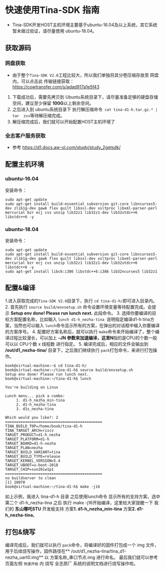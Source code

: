# 快速使用Tina-SDK 指南
* Tina-SDK开发HOST主机环境主要基于ubuntu-16.04及以上系统，其它系统暂未做过验证，请尽量使用 ubuntu-18.04。

## 获取源码
### 网盘获取
* 由于整个`Tina-SDK V2.0`工程比较大，所以我们单独将其分卷压缩存放至 网盘内，可以点击此 传输链接获取：https://cowtransfer.com/s/adad917a1e5f43 
1. 下载成功后，需要先拷贝到 Ubuntu系统目录下，请尽量准备足够的硬盘存储空间，建议至少保留 **100G**以上剩余空间。
2. 之后进入到 ubuntu系统目录下 执行解压缩命令` cat tina-d1-h.tar.gz.* | tar  zvx`等待解压缩完成。
3. 解压缩完成后，我们就可以开始配置HOST主机环境了
### 全志客户服务获取
* 参考 https://d1.docs.aw-ol.com/study/study_2getsdk/

## 配置主机环境
### ubuntu-16.04
安装命令：    
```shell
sudo apt-get update
sudo apt-get install build-essential subversion git-core libncurses5-dev zlib1g-dev gawk flex quilt libssl-dev xsltproc libxml-parser-perl mercurial bzr ecj cvs unzip lib32z1 lib32z1-dev lib32stdc++6 libstdc++6 -y
```
### ubuntu-18.04
安装命令：    
```shell
sudo apt-get update
sudo apt-get install build-essential subversion git-core libncurses5-dev zlib1g-dev gawk flex quilt libssl-dev xsltproc libxml-parser-perl mercurial bzr ecj cvs unzip lib32z1 lib32z1-dev lib32stdc++6 libstdc++6 -y
sudo apt-get install libc6:i386 libstdc++6:i386 lib32ncurses5 lib32z1
```
## 配置&编译
1.进入获取完成的`Tina-SDK V2.0`目录下，执行 `cd tina-d1-h/`即可进入目录内。
2. 首先执行 `source build/envsetup.sh` 命令设置环境变量等待配置完成。会提示 **Setup env done! Please run lunch next.** 此段命令。
3. 选择你要编译的目标方案配置名称，比如输入 `lunch d1-h_nezha-tina `说明指定编译d1-h tina方案，当然也可以输入 `lunch`命令显示所有的方案，在弹出的对话框中输入你要编译的方案序号。
4. 配置好方案名称后，就可以执行 `make`命令来开始编译了，整个编译过程比较漫长，可以加上 **-JN **参数来加速编译，这里**N**指的是CPU的个数一般可以以 CPU个数 x 线程数 进行指定。
5. 编译完成后，相应的文件会输出到 **/out/d1_nezha-tina/** 目录下，之后我们继续执行 `pack`打包命令，来进行打包操作。
```shell
book@virtual-machine:~$ cd tina-d1-h/
book@virtual-machine:~/tina-d1-h$ source build/envsetup.sh
Setup env done! Please run lunch next.
book@virtual-machine:~/tina-d1-h$ lunch

You're building on Linux

Lunch menu... pick a combo:
     1. d1-h_nezha_min-tina
     2. d1-h_nezha-tina
     3. d1s_nezha-tina

Which would you like?: 2
============================================
TINA_BUILD_TOP=/home/book/tina-d1-h
TINA_TARGET_ARCH=riscv
TARGET_PRODUCT=d1-h_nezha
TARGET_PLATFORM=d1-h
TARGET_BOARD=d1-h-nezha
TARGET_PLAN=nezha
TARGET_BUILD_VARIANT=tina
TARGET_BUILD_TYPE=release
TARGET_KERNEL_VERSION=5.4
TARGET_UBOOT=u-boot-2018
TARGET_CHIP=sun20iw1p1
============================================
no buildserver to clean
[1] 20070
book@virtual-machine:~/tina-d1-h$ make -j16

```
如上示例，我进入 tina-d1-h 目录 之后使用lunch命令 显示所有的支持方案，选中 第二个 d1-h_nezha-tina 之后 执行 make -j16开始编译，这里给大家提醒一下 我们的 **东山哪吒STU** 开发板支持 方案**1. d1-h_nezha_min-tina** 方案**2. d1-h_nezha-tina**。

## 打包&烧写
编译完成后，我们就可以执行 `pack`命令，将编译好的固件打包成一个 img 文件，用于后续烧写操作，固件路径在** /out/d1_nezha-tina/tina_d1-nezha_uart0.img** 以 方案名称_串口节点.img 进行命名。
最后我们就可以参考页面左侧 `快速开始` 内 烧写 全志原厂 系统的说明文档进行烧写操作啦。

